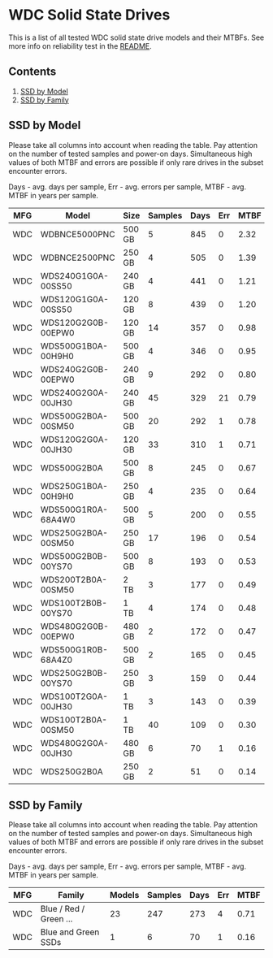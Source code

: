 WDC Solid State Drives
======================

This is a list of all tested WDC solid state drive models and their MTBFs. See
more info on reliability test in the [README](https://github.com/bsdhw/SMART).

Contents
--------

1. [ SSD by Model  ](#ssd-by-model)
2. [ SSD by Family ](#ssd-by-family)

SSD by Model
------------

Please take all columns into account when reading the table. Pay attention on the
number of tested samples and power-on days. Simultaneous high values of both MTBF
and errors are possible if only rare drives in the subset encounter errors.

Days - avg. days per sample,
Err  - avg. errors per sample,
MTBF - avg. MTBF in years per sample.

| MFG       | Model              | Size   | Samples | Days  | Err   | MTBF |
|-----------|--------------------|--------|---------|-------|-------|------|
| WDC       | WDBNCE5000PNC      | 500 GB | 5       | 845   | 0     | 2.32   |
| WDC       | WDBNCE2500PNC      | 250 GB | 4       | 505   | 0     | 1.39   |
| WDC       | WDS240G1G0A-00SS50 | 240 GB | 4       | 441   | 0     | 1.21   |
| WDC       | WDS120G1G0A-00SS50 | 120 GB | 8       | 439   | 0     | 1.20   |
| WDC       | WDS120G2G0B-00EPW0 | 120 GB | 14      | 357   | 0     | 0.98   |
| WDC       | WDS500G1B0A-00H9H0 | 500 GB | 4       | 346   | 0     | 0.95   |
| WDC       | WDS240G2G0B-00EPW0 | 240 GB | 9       | 292   | 0     | 0.80   |
| WDC       | WDS240G2G0A-00JH30 | 240 GB | 45      | 329   | 21    | 0.79   |
| WDC       | WDS500G2B0A-00SM50 | 500 GB | 20      | 292   | 1     | 0.78   |
| WDC       | WDS120G2G0A-00JH30 | 120 GB | 33      | 310   | 1     | 0.71   |
| WDC       | WDS500G2B0A        | 500 GB | 8       | 245   | 0     | 0.67   |
| WDC       | WDS250G1B0A-00H9H0 | 250 GB | 4       | 235   | 0     | 0.64   |
| WDC       | WDS500G1R0A-68A4W0 | 500 GB | 5       | 200   | 0     | 0.55   |
| WDC       | WDS250G2B0A-00SM50 | 250 GB | 17      | 196   | 0     | 0.54   |
| WDC       | WDS500G2B0B-00YS70 | 500 GB | 8       | 193   | 0     | 0.53   |
| WDC       | WDS200T2B0A-00SM50 | 2 TB   | 3       | 177   | 0     | 0.49   |
| WDC       | WDS100T2B0B-00YS70 | 1 TB   | 4       | 174   | 0     | 0.48   |
| WDC       | WDS480G2G0B-00EPW0 | 480 GB | 2       | 172   | 0     | 0.47   |
| WDC       | WDS500G1R0B-68A4Z0 | 500 GB | 2       | 165   | 0     | 0.45   |
| WDC       | WDS250G2B0B-00YS70 | 250 GB | 3       | 159   | 0     | 0.44   |
| WDC       | WDS100T2G0A-00JH30 | 1 TB   | 3       | 143   | 0     | 0.39   |
| WDC       | WDS100T2B0A-00SM50 | 1 TB   | 40      | 109   | 0     | 0.30   |
| WDC       | WDS480G2G0A-00JH30 | 480 GB | 6       | 70    | 1     | 0.16   |
| WDC       | WDS250G2B0A        | 250 GB | 2       | 51    | 0     | 0.14   |

SSD by Family
-------------

Please take all columns into account when reading the table. Pay attention on the
number of tested samples and power-on days. Simultaneous high values of both MTBF
and errors are possible if only rare drives in the subset encounter errors.

Days - avg. days per sample,
Err  - avg. errors per sample,
MTBF - avg. MTBF in years per sample.

| MFG       | Family                 | Models | Samples | Days  | Err   | MTBF |
|-----------|------------------------|--------|---------|-------|-------|------|
| WDC       | Blue / Red / Green ... | 23     | 247     | 273   | 4     | 0.71   |
| WDC       | Blue and Green SSDs    | 1      | 6       | 70    | 1     | 0.16   |
